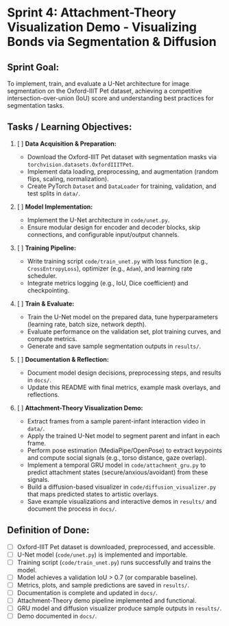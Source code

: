 # Sprint 4: Attachment-Theory Visualization Demo - Visualizing Bonds via Segmentation & Diffusion

## Sprint Goal:

To implement, train, and evaluate a U-Net architecture for image segmentation on the Oxford-IIIT Pet dataset, achieving a competitive intersection-over-union (IoU) score and understanding best practices for segmentation tasks.

## Tasks / Learning Objectives:

1.  [ ] **Data Acquisition & Preparation:**

    - Download the Oxford-IIIT Pet dataset with segmentation masks via `torchvision.datasets.OxfordIIITPet`.
    - Implement data loading, preprocessing, and augmentation (random flips, scaling, normalization).
    - Create PyTorch `Dataset` and `DataLoader` for training, validation, and test splits in `data/`.

2.  [ ] **Model Implementation:**

    - Implement the U-Net architecture in `code/unet.py`.
    - Ensure modular design for encoder and decoder blocks, skip connections, and configurable input/output channels.

3.  [ ] **Training Pipeline:**

    - Write training script `code/train_unet.py` with loss function (e.g., `CrossEntropyLoss`), optimizer (e.g., `Adam`), and learning rate scheduler.
    - Integrate metrics logging (e.g., IoU, Dice coefficient) and checkpointing.

4.  [ ] **Train & Evaluate:**

    - Train the U-Net model on the prepared data, tune hyperparameters (learning rate, batch size, network depth).
    - Evaluate performance on the validation set, plot training curves, and compute metrics.
    - Generate and save sample segmentation outputs in `results/`.

5.  [ ] **Documentation & Reflection:**

    - Document model design decisions, preprocessing steps, and results in `docs/`.
    - Update this README with final metrics, example mask overlays, and reflections.

6.  [ ] **Attachment-Theory Visualization Demo:**
    - Extract frames from a sample parent-infant interaction video in `data/`.
    - Apply the trained U-Net model to segment parent and infant in each frame.
    - Perform pose estimation (MediaPipe/OpenPose) to extract keypoints and compute social signals (e.g., torso distance, gaze overlap).
    - Implement a temporal GRU model in `code/attachment_gru.py` to predict attachment states (secure/anxious/avoidant) from these signals.
    - Build a diffusion-based visualizer in `code/diffusion_visualizer.py` that maps predicted states to artistic overlays.
    - Save example visualizations and interactive demos in `results/` and document the process in `docs/`.

## Definition of Done:

- [ ] Oxford-IIIT Pet dataset is downloaded, preprocessed, and accessible.
- [ ] U-Net model (`code/unet.py`) is implemented and importable.
- [ ] Training script (`code/train_unet.py`) runs successfully and trains the model.
- [ ] Model achieves a validation IoU > 0.7 (or comparable baseline).
- [ ] Metrics, plots, and sample predictions are saved in `results/`.
- [ ] Documentation is complete and updated in `docs/`.
- [ ] Attachment-Theory demo pipeline implemented and functional.
- [ ] GRU model and diffusion visualizer produce sample outputs in `results/`.
- [ ] Demo documented in `docs/`.
